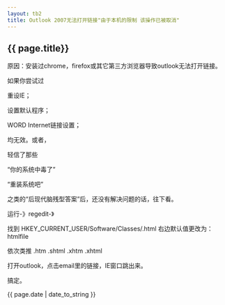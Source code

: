 ```yaml
---
layout: tb2
title: Outlook 2007无法打开链接"由于本机的限制 该操作已被取消"
---
```


## {{ page.title}}
原因：安装过chrome，firefox或其它第三方浏览器导致outlook无法打开链接。

 

如果你尝试过

重设IE；

设置默认程序；

WORD Internet链接设置；

均无效。或者，

轻信了那些

“你的系统中毒了”

“重装系统吧”

之类的“后现代脑残型答案”后，还没有解决问题的话，往下看。

 
运行-》regedit-》

找到 HKEY_CURRENT_USER/Software/Classes/.html 
右边默认值更改为：htmlfile

依次类推 .htm .shtml .xhtm .xhtml

打开outlook，点击email里的链接，IE窗口跳出来。

搞定。

{{ page.date | date_to_string }}